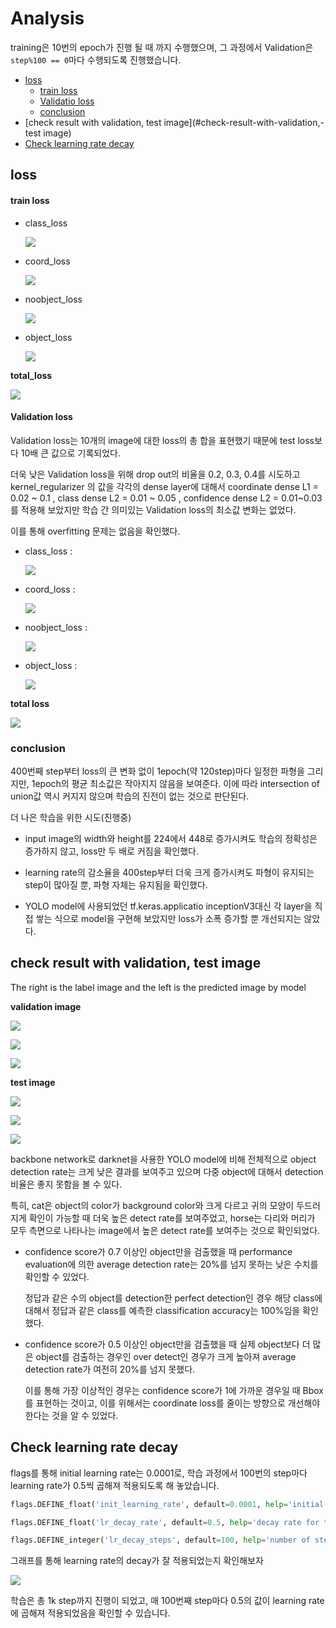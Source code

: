 # Analysis

training은 10번의 epoch가 진행 될 때 까지 수행했으며, 그 과정에서 Validation은 `step%100 == 0`마다 수행되도록 진행했습니다.



- [loss](#loss)
  - [train loss](#train-loss)
  - [Validatio loss](#Validation-loss)
  - [conclusion](#conclusion)
- [check result with validation, test image](#check-result-with-validation,-test image)
- [Check learning rate decay](#Check-learning-rate-decay)



## loss

#### train loss

- class_loss 

  ![](https://github.com/HibernationNo1/project_YOLO_ver.1/blob/master/description/image/main_calss_loss.png?raw=true)

- coord_loss 

  ![](https://github.com/HibernationNo1/project_YOLO_ver.1/blob/master/description/image/main_coord_loss.png?raw=true)

- noobject_loss

  ![](https://github.com/HibernationNo1/project_YOLO_ver.1/blob/master/description/image/main_noobject_loss.png?raw=true)

- object_loss 

  ![](https://github.com/HibernationNo1/project_YOLO_ver.1/blob/master/description/image/main_object_loss.png?raw=true)

  

**total_loss**

![](https://github.com/HibernationNo1/project_YOLO_ver.1/blob/master/description/image/main_total_loss.png?raw=true)



#### Validation loss

Validation loss는 10개의 image에 대한 loss의 총 합을 표현했기 때문에 test loss보다 10배 큰 값으로 기록되었다.

더욱 낮은 Validation loss을 위해 drop out의 비율을 0.2, 0.3, 0.4를 시도하고 kernel_regularizer 의 값을 각각의 dense layer에 대해서 coordinate dense L1 = 0.02 \~ 0.1 , class dense L2 = 0.01 \~ 0.05 , confidence dense L2 = 0.01~0.03를 적용해 보았지만 학습 간 의미있는 Validation loss의 최소값 변화는 없었다.

이를 통해 overfitting 문제는 없음을 확인했다.

- class_loss : 

  ![](https://github.com/HibernationNo1/project_YOLO_ver.1/blob/master/description/image/validation_calss_loss.png?raw=true)

- coord_loss : 

  ![](https://github.com/HibernationNo1/project_YOLO_ver.1/blob/master/description/image/validation_coord_loss.png)

- noobject_loss : 

  ![](https://github.com/HibernationNo1/project_YOLO_ver.1/blob/master/description/image/validation_noobject_loss.png?raw=true)

- object_loss : 

  ![](https://github.com/HibernationNo1/project_YOLO_ver.1/blob/master/description/image/validation_object_loss.png?raw=true)



**total loss**

![](https://github.com/HibernationNo1/project_YOLO_ver.1/blob/master/description/image/validation_total_loss.png?raw=true)



### conclusion

400번째 step부터 loss의 큰 변화 없이 1epoch(약 120step)마다 일정한 파형을 그리지만, 1epoch의 평균 최소값은 작아지지 않음을 보여준다. 이에 따라 intersection of union값 역시 커지지 않으며 학습의 진전이 없는 것으로 판단된다.



더 나은 학습을 위한 시도(진행중)

- input image의 width와 height를 224에서 448로 증가시켜도 학습의 정확성은 증가하지 않고, loss만 두 배로 커짐을 확인했다.

- learning rate의 감소율을 400step부터 더욱 크게 증가시켜도 파형이 유지되는 step이 많아질 뿐, 파형 자체는 유지됨을 확인했다.

- YOLO model에 사용되었던 tf.keras.applicatio inceptionV3대신 각 layer을 직접 쌓는 식으로 model을 구현해 보았지만 loss가 소폭 증가할 뿐 개선되지는 않았다.

   



## check result with validation, test image

The right is the label image and the left is the predicted image by model

**validation image**

![](https://github.com/HibernationNo1/project_YOLO_ver.1/blob/master/description/image/val1.png?raw=true)

![](https://github.com/HibernationNo1/project_YOLO_ver.1/blob/master/description/image/val2.png?raw=true)

![](https://github.com/HibernationNo1/project_YOLO_ver.1/blob/master/description/image/val5.png?raw=true)





**test image**

![](https://github.com/HibernationNo1/project_YOLO_ver.1/blob/master/description/image/test1.png?raw=true)

![](https://github.com/HibernationNo1/project_YOLO_ver.1/blob/master/description/image/test2.png?raw=true)

![](https://github.com/HibernationNo1/project_YOLO_ver.1/blob/master/description/image/94_result.png?raw=true)



backbone network로 darknet을 사용한 YOLO model에 비해 전체적으로 object detection rate는 크게 낮은 결과를 보여주고 있으며 다중 object에 대해서 detection 비율은 좋지 못함을 볼 수 있다.

특히, cat은 object의 color가 background color와 크게 다르고 귀의 모양이 두드러지게 확인이 가능할 때 더욱 높은 detect rate를 보여주었고, horse는 다리와 머리가 모두 측면으로 나타나는 image에서 높은 detect rate를 보여주는 것으로 확인되었다.



- confidence score가 0.7 이상인 object만을 검출했을 때 performance evaluation에 의한 average detection rate는 20%를 넘지 못하는 낮은 수치를 확인할 수 있었다.

  정답과 같은 수의 object를 detection한 perfect detection인 경우 해당 class에 대해서 정답과 같은 class를 예측한 classification accuracy는 100%임을 확인했다.

- confidence score가 0.5 이상인 object만을 검출했을 때 실제 object보다 더 많은 object를 검출하는 경우인 over detect인 경우가 크게 높아져 average detection rate가 여전히 20%를 넘지 못했다.

  이를 통해 가장 이상적인 경우는 confidence score가 1에 가까운 경우일 때 Bbox를 표현하는 것이고, 이를 위해서는 coordinate loss를 줄이는 방향으로 개선해야 한다는 것을 알 수 있었다.



## Check learning rate decay

flags를 통해 initial learning rate는 0.0001로,  학습 과정에서 100번의 step마다 learning rate가 0.5씩 곱해져 적용되도록 해 놓았습니다.

```python
flags.DEFINE_float('init_learning_rate', default=0.0001, help='initial learning rate') # original paper : 0.001 (1epoch) -> 0.01 (75epoch) -> 0.001 (30epoch) -> 0.0001 (30epoch)

flags.DEFINE_float('lr_decay_rate', default=0.5, help='decay rate for the learning rate')

flags.DEFINE_integer('lr_decay_steps', default=100, help='number of steps after which the learning rate is decayed by decay rate') # 2000번 마다 init_learning_rate * lr_decay_rate 을 실행
```



그래프를 통해 learning rate의 decay가 잘 적용되었는지 확인해보자

![](https://github.com/HibernationNo1/project_YOLO_ver.1/blob/master/description/image/learning%20rate.png?raw=true)

학습은 총 1k step까지 진행이 되었고, 매 100번째 step마다 0.5의 값이 learning rate에 곱해져 적용되었음을 확인할 수 있습니다.
